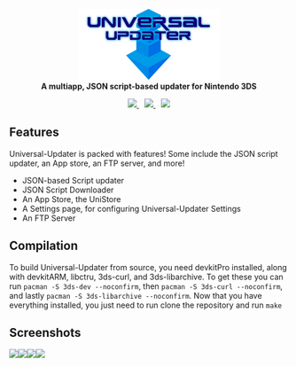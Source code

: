 <p align="center">
	<img src="https://github.com/Universal-Team/Universal-Updater/blob/master/app/banner.png"><br>
	<b>A multiapp, JSON script-based updater for Nintendo 3DS</b>
</p>

<p align="center">
	<a href="https://dev.azure.com/universal-team/Builds/_build?definitionId=13" style="padding-right: 5px;">
		<img src="https://dev.azure.com/Universal-Team/Builds/_apis/build/status/Universal-Team.Universal-Updater%20(1)?branchName=master" height="20">
	</a>
	<a href="https://discord.gg/KDJCfGF" style="padding-left: 5px; padding-right: 5px;">
		<img src="https://img.shields.io/badge/Discord-Server-blue.svg" height="20">
	</a>
	<a href="https://gbatemp.net/threads/release-universal-updater-a-universally-good-updater.551824/" style="padding-left: 5px;">
		<img src="https://img.shields.io/badge/GBATemp-thread-blue.svg" height="20">
	</a>
</p>

## Features

Universal-Updater is packed with features! Some include the JSON script updater, an App store, an FTP server, and more!

- JSON-based Script updater
- JSON Script Downloader
- An App Store, the UniStore
- A Settings page, for configuring Universal-Updater Settings
- An FTP Server


## Compilation

To build Universal-Updater from source, you need devkitPro installed, along with devkitARM, libctru, 3ds-curl, and 3ds-libarchive. To get these you can run `pacman -S 3ds-dev --noconfirm`, then `pacman -S 3ds-curl --noconfirm`, and lastly `pacman -S 3ds-libarchive --noconfirm`. Now that you have everything installed, you just need to run clone the repository and run `make`

## Screenshots

![](https://universal-team.github.io/images/universal-updater/script-browse-3.png)![](https://universal-team.github.io/images/universal-updater/script-browse-7.png)![](https://universal-team.github.io/images/universal-updater/scriptlist-selection.png)![](https://universal-team.github.io/images/universal-updater/mainMenu.png)
